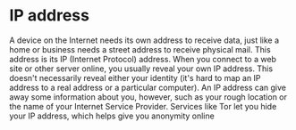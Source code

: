 [Title]: # (IP-адрес)
[Order]: # (57)

# IP address

A device on the Internet needs its own address to receive data, just like a home or business needs a street address to receive physical mail. This address is its IP (Internet Protocol) address. When you connect to a web site or other server online, you usually reveal your own IP address. This doesn't necessarily reveal either your identity (it's hard to map an IP address to a real address or a particular computer). An IP address can give away some information about you, however, such as your rough location or the name of your Internet Service Provider. Services like Tor let you hide your IP address, which helps give you anonymity online
